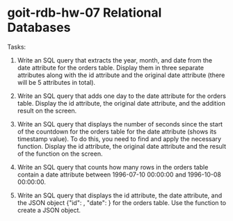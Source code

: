 # goit-rdb-hw-07 Relational Databases

Tasks:

1. Write an SQL query that extracts the year, month, and date from the date attribute for the orders table. Display them in three separate attributes along with the id attribute and the original date attribute (there will be 5 attributes in total).

2. Write an SQL query that adds one day to the date attribute for the orders table. Display the id attribute, the original date attribute, and the addition result on the screen.

3. Write an SQL query that displays the number of seconds since the start of the countdown for the orders table for the date attribute (shows its timestamp value). To do this, you need to find and apply the necessary function. Display the id attribute, the original date attribute and the result of the function on the screen.

4. Write an SQL query that counts how many rows in the orders table contain a date attribute between 1996-07-10 00:00:00 and 1996-10-08 00:00:00.

5. Write an SQL query that displays the id attribute, the date attribute, and the JSON object {"id": <string id attribute>, "date": <string date attribute>} for the orders table. Use the function to create a JSON object.